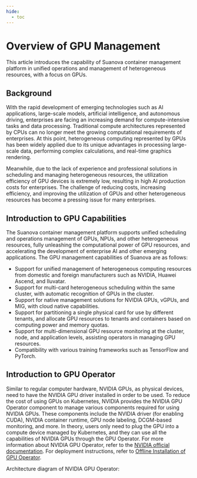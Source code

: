 ```yaml
---
hide:
  - toc
---
```


# Overview of GPU Management

This article introduces the capability of Suanova container management platform in unified operations and management of heterogeneous resources, with a focus on GPUs.

## Background

With the rapid development of emerging technologies such as AI applications, large-scale models, artificial intelligence, and autonomous driving, enterprises are facing an increasing demand for compute-intensive tasks and data processing. Traditional compute architectures represented by CPUs can no longer meet the growing computational requirements of enterprises. At this point, heterogeneous computing represented by GPUs has been widely applied due to its unique advantages in processing large-scale data, performing complex calculations, and real-time graphics rendering.

Meanwhile, due to the lack of experience and professional solutions in scheduling and managing heterogeneous resources, the utilization efficiency of GPU devices is extremely low, resulting in high AI production costs for enterprises. The challenge of reducing costs, increasing efficiency, and improving the utilization of GPUs and other heterogeneous resources has become a pressing issue for many enterprises.

## Introduction to GPU Capabilities

The Suanova container management platform supports unified scheduling and operations management of GPUs, NPUs, and other heterogeneous resources, fully unleashing the computational power of GPU resources, and accelerating the development of enterprise AI and other emerging applications. The GPU management capabilities of Suanova are as follows:

- Support for unified management of heterogeneous computing resources from domestic and foreign manufacturers such as NVIDIA, Huawei Ascend, and Iluvatar.
- Support for multi-card heterogeneous scheduling within the same cluster, with automatic recognition of GPUs in the cluster.
- Support for native management solutions for NVIDIA GPUs, vGPUs, and MIG, with cloud native capabilities.
- Support for partitioning a single physical card for use by different tenants, and allocate GPU resources to tenants and containers based on computing power and memory quotas.
- Support for multi-dimensional GPU resource monitoring at the cluster, node, and application levels, assisting operators in managing GPU resources.
- Compatibility with various training frameworks such as TensorFlow and PyTorch.

## Introduction to GPU Operator

Similar to regular computer hardware, NVIDIA GPUs, as physical devices, need to have the NVIDIA GPU driver installed in order to be used. To reduce the cost of using GPUs on Kubernetes, NVIDIA provides the NVIDIA GPU Operator component to manage various components required for using NVIDIA GPUs. These components include the NVIDIA driver (for enabling CUDA), NVIDIA container runtime, GPU node labeling, DCGM-based monitoring, and more. In theory, users only need to plug the GPU into a compute device managed by Kubernetes, and they can use all the capabilities of NVIDIA GPUs through the GPU Operator. For more information about NVIDIA GPU Operator, refer to the [NVIDIA official documentation](https://docs.nvidia.com/datacenter/cloud-native/gpu-operator/latest/index.html). For deployment instructions, refer to [Offline Installation of GPU Operator](nvidia/install_nvidia_driver_of_operator.md).

Architecture diagram of NVIDIA GPU Operator:


